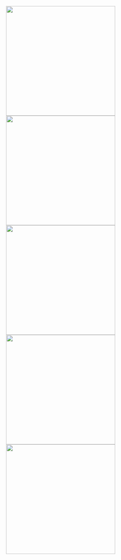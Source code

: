 
<img src="https://github.com/user-attachments/assets/3ead7c06-0066-4bff-9aff-838192f17148" width="300"/>
<img src="https://github.com/user-attachments/assets/1121fb51-ac0b-4498-b0c4-9ff1740b61bc" width="300"/>
<img src="https://github.com/user-attachments/assets/e85041bb-8e0e-44d6-851a-d0dafb527d4e" width="300"/>
<img src="https://github.com/user-attachments/assets/e2455fe1-df9f-47e1-976c-c14f804d2c6a" width="300"/>
<img src="https://github.com/user-attachments/assets/db49c05e-517b-40c8-8397-44cb935162e2" width="300"/>
